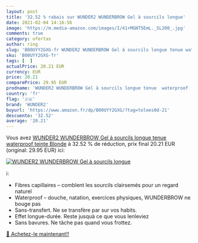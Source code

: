 ```yaml
---
layout: post
title: '32.52 % rabais sur WUNDER2 WUNDERBROW Gel à sourcils longue'
date: 2021-02-04 14:16:56
image: 'https://m.media-amazon.com/images/I/41+MGNT5EmL._SL200_.jpg'
comments: true
category: ofertas
author: ring
slug: 'B00UYY2GXG-fr WUNDER2 WUNDERBROW Gel à sourcils longue tenue waterproof...'
sku: 'B00UYY2GXG-fr'
tags: [  ]
actualPrice: 20.21 EUR
currency: EUR
price: 20.21
comparePrice: 29.95 EUR
prodname: 'WUNDER2 WUNDERBROW Gel à sourcils longue tenue  waterproof  teinte Blonde'
country: 'fr'
flag: '🇫🇷'
brand: 'WUNDER2'
buyurl: 'https://www.amazon.fr/dp/B00UYY2GXG/?tag=tolees0d-21'
descuento: '32.52'
average: '20.21'
---
```


Vous avez [WUNDER2 WUNDERBROW Gel à sourcils longue tenue  waterproof  teinte Blonde](https://www.amazon.fr/dp/B00UYY2GXG/?tag=tolees0d-21)  à  32.52 % de réduction, prix final  20.21 EUR (original: 29.95 EUR) ici:

[![WUNDER2 WUNDERBROW Gel à sourcils longue](https://m.media-amazon.com/images/I/41+MGNT5EmL._SL200_.jpg)](https://www.amazon.fr/dp/B00UYY2GXG/?tag=tolees0d-21)

ℹ️:

- Fibres capillaires – comblent les sourcils clairsemés pour un regard naturel
- Waterproof – douche, natation, exercices physiques, WUNDERBROW ne bouge pas
- Sans-transfert. Ne se transfère par sur vos habits.
- Effet longue-durée. Reste jusquà ce que vous lenleviez
- Sans bavures. Ne tâche pas quand vous frottez.

[🛒 Achetez-le maintenant!!](https://www.amazon.fr/dp/B00UYY2GXG/?tag=tolees0d-21)
